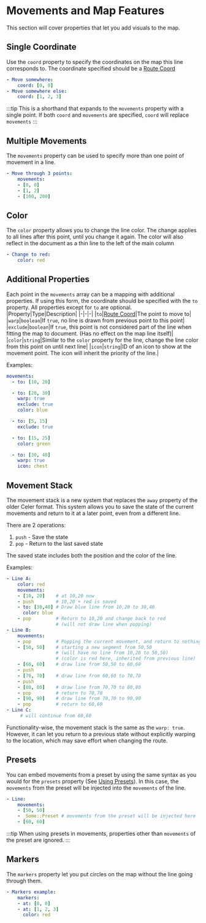 # Movements and Map Features
This section will cover properties that let you add visuals to the map.

## Single Coordinate
Use the `coord` property to specify the coordinates on the map this line corresponds to.
The coordinate specified should be a [Route Coord](./config/map#coordinate-concepts)

```yaml
- Move somewhere:
    coord: [0, 0]
- Move somewhere else:
    coord: [1, 2, 3]
```
:::tip
This is a shorthand that expands to the `movements` property with a single point.
If both `coord` and `movements` are specified, `coord` will replace `movements`
:::

## Multiple Movements
The `movements` property can be used to specify more than one point of movement in a line.
```yaml
- Move through 3 points:
    movements:
    - [0, 0]
    - [1, 2]
    - [100, 200]
```
## Color
The `color` property allows you to change the line color. The change applies to all lines after this point,
until you change it again. The color will also reflect in the document as a thin line to the left of the main column
```yaml
- Change to red:
    color: red
```

## Additional Properties
Each point in the `movements` array can be a mapping with additional properties.
If using this form, the coordinate should be specified with the `to` property.
All properties except for `to` are optional.
|Property|Type|Description|
|-|-|-|
|`to`|[Route Coord](./config/map#coordinate-concepts)|The point to move to|
|`warp`|`boolean`|If `true`, no line is drawn from previous point to this point|
|`exclude`|`boolean`|If `true`, this point is not considered part of the line when fitting the map to document. (Has no effect on the map line itself)|
|`color`|`string`|Similar to the `color` property for the line, change the line color from this point on until next line|
|`icon`|`string`|ID of an icon to show at the movement point. The icon will inherit the priority of the line.|

Examples:
```yaml
movements:
  - to: [10, 20]

  - to: [20, 30]
    warp: true
    exclude: true
    color: blue

  - to: [5, 15]
    exclude: true

  - to: [15, 25]
    color: green

  - to: [30, 40]
    warp: true
    icon: chest
```

## Movement Stack
The movement stack is a new system that replaces the `away` property of the
older Celer format. This system allows you to save the state of the current movements
and return to it at a later point, even from a different line.

There are 2 operations:
1. `push` - Save the state
2. `pop` - Return to the last saved state

The saved state includes both the position and the color of the line.

Examples:
```yaml
- Line A:
    color: red
    movements:
    - [10, 20]    # at 10,20 now
    - push        # 10,20 + red is saved
    - to: [30,40] # Draw blue line from 10,20 to 30,40
      color: blue
    - pop         # Return to 10,20 and change back to red
                  # (will not draw line when popping)
- Line B:
    movements:
    - pop         # Popping the current movement, and return to nothing
    - [50, 50]    # starting a new segment from 50,50
                  # (will have no line from 10,20 to 50,50)
                  # (color is red here, inherited from previous line)
    - [60, 60]    # draw line from 50,50 to 60,60
    - push
    - [70, 70]    # draw line from 60,60 to 70,70
    - push
    - [80, 80]    # draw line from 70,70 to 80,80
    - pop         # return to 70,70
    - [90, 90]    # draw line from 70,70 to 90,90
    - pop         # return to 60,60
- Line C:
     # will continue from 60,60
```

Functionality-wise, the movement stack is the same as the `warp: true`. However,
it can let you return to a previous state without explicitly warping to the location,
which may save effort when changing the route.

## Presets
You can embed movements from a preset by using the same syntax as you would
for the `presets` property (See [Using Presets](./using-presets.md)).
In this case, the `movements` from the preset will be injected
into the `movements` of the line.
```yaml
- Line:
    movements:
    - [50, 50]
    - _Some::Preset # movements from the preset will be injected here
    - [60, 60]
```
:::tip
When using presets in movements, properties other than `movements` of the
preset are ignored.
:::


## Markers
The `markers` property let you put circles on the map without the line going through them.
```yaml
- Markers example:
    markers:
    - at: [0, 0]
    - at: [1, 2, 3]
      color: red
```
